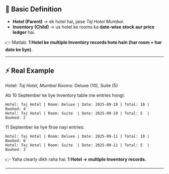 ## 🔑 Basic Definition

* **Hotel (Parent)** → ek hotel hai, jaise *Taj Hotel Mumbai*.
* **Inventory (Child)** → us hotel ke rooms ka **date-wise stock aur price ledger** hai.

👉 Matlab: **1 Hotel ke multiple Inventory records hote hain (har room + har date ke liye).**

---

## ⚡ Real Example

Hotel: *Taj Hotel, Mumbai*
Rooms: Deluxe (10), Suite (5)

Ab 10 September ke liye Inventory table me entries hongi:

```
Hotel: Taj Hotel | Room: Deluxe | Date: 2025-09-10 | Total: 10 | Booked: 4
Hotel: Taj Hotel | Room: Suite  | Date: 2025-09-10 | Total: 5  | Booked: 2
```

11 September ke liye firse nayi entries:

```
Hotel: Taj Hotel | Room: Deluxe | Date: 2025-09-11 | Total: 10 | Booked: 6
Hotel: Taj Hotel | Room: Suite  | Date: 2025-09-11 | Total: 5  | Booked: 3
```

👉 Yaha clearly dikh raha hai: **1 Hotel → multiple Inventory records.**

---